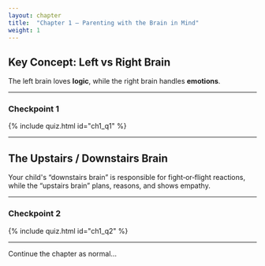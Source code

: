 ```yaml
---
layout: chapter
title:  "Chapter 1 – Parenting with the Brain in Mind"
weight: 1
---
```


## Key Concept: Left vs Right Brain
The left brain loves **logic**, while the right brain handles **emotions**.

---

### Checkpoint 1  
{% include quiz.html id="ch1_q1" %}   <!-- quiz right here -->

---

## The Upstairs / Downstairs Brain
Your child's “downstairs brain” is responsible for fight‑or‑flight reactions,
while the “upstairs brain” plans, reasons, and shows empathy.

---

### Checkpoint 2  
{% include quiz.html id="ch1_q2" %}   <!-- another quiz here -->

---

Continue the chapter as normal…
